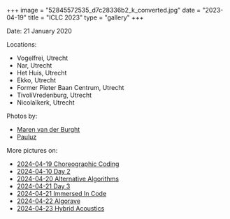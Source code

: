 +++
image = "52845572535_d7c28336b2_k_converted.jpg"
date = "2023-04-19"
title = "ICLC 2023"
type = "gallery"
+++

Date: 21 January 2020

Locations: 

- Vogelfrei, Utrecht
- Nar, Utrecht
- Het Huis, Utrecht
- Ekko, Utrecht
- Former Pieter Baan Centrum, Utrecht
- TivoliVredenburg, Utrecht
- Nicolaïkerk, Utrecht

Photos by: 

- [Maren van der Burght](https://marenvanderburght.nl/work)
- [Pauluz](https://www.by-pauluz.nl/)

More pictures on:

- [2024-04-19 Choreographic Coding](https://www.flickr.com/photos/creativecodingutrecht/albums/72177720307924791/)
- [2024-04-10 Day 2](https://www.flickr.com/photos/creativecodingutrecht/albums/72177720307771820/)
- [2024-04-20 Alternative Algorithms](https://www.flickr.com/photos/creativecodingutrecht/albums/72177720308925586/)
- [2024-04-21 Day 3](https://www.flickr.com/photos/creativecodingutrecht/albums/72177720307967933/)
- [2024-04-21 Immersed In Code](https://www.flickr.com/photos/creativecodingutrecht/albums/72177720307786428/)
- [2024-04-22 Algorave](https://www.flickr.com/photos/creativecodingutrecht/albums/72177720308941918/)
- [2024-04-23 Hybrid Acoustics](https://www.flickr.com/photos/creativecodingutrecht/albums/72177720307771152/)

